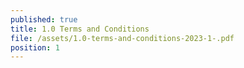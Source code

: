 ```yaml
---
published: true
title: 1.0 Terms and Conditions
file: /assets/1.0-terms-and-conditions-2023-1-.pdf
position: 1
---
```

